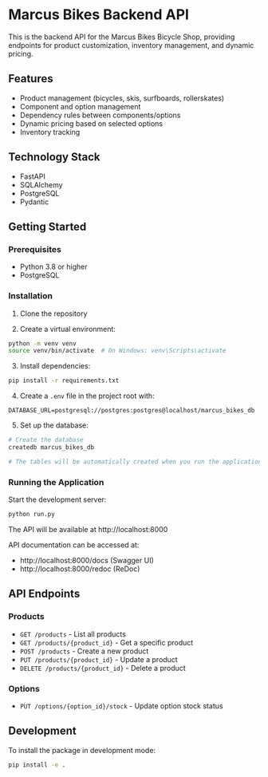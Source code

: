 # Marcus Bikes Backend API

This is the backend API for the Marcus Bikes Bicycle Shop, providing endpoints for product customization, inventory management, and dynamic pricing.

## Features

- Product management (bicycles, skis, surfboards, rollerskates)
- Component and option management
- Dependency rules between components/options
- Dynamic pricing based on selected options
- Inventory tracking

## Technology Stack

- FastAPI
- SQLAlchemy
- PostgreSQL
- Pydantic

## Getting Started

### Prerequisites

- Python 3.8 or higher
- PostgreSQL

### Installation

1. Clone the repository

2. Create a virtual environment:
```bash
python -m venv venv
source venv/bin/activate  # On Windows: venv\Scripts\activate
```

3. Install dependencies:
```bash
pip install -r requirements.txt
```

4. Create a `.env` file in the project root with:
```
DATABASE_URL=postgresql://postgres:postgres@localhost/marcus_bikes_db
```

5. Set up the database:
```bash
# Create the database
createdb marcus_bikes_db  

# The tables will be automatically created when you run the application
```

### Running the Application

Start the development server:

```bash
python run.py
```

The API will be available at http://localhost:8000

API documentation can be accessed at:
- http://localhost:8000/docs (Swagger UI)
- http://localhost:8000/redoc (ReDoc)

## API Endpoints

### Products

- `GET /products` - List all products
- `GET /products/{product_id}` - Get a specific product
- `POST /products` - Create a new product
- `PUT /products/{product_id}` - Update a product
- `DELETE /products/{product_id}` - Delete a product

### Options

- `PUT /options/{option_id}/stock` - Update option stock status

## Development

To install the package in development mode:

```bash
pip install -e .
``` 